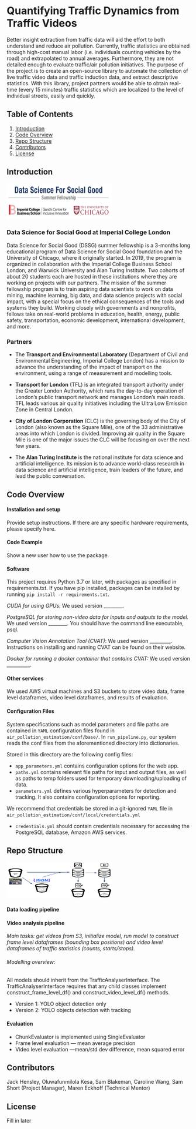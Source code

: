 # Quantifying Traffic Dynamics from Traffic Videos 

Better insight extraction from traffic data will aid the effort to both understand and reduce air pollution. Currently, traffic statistics are obtained through high-cost manual labor (i.e. individuals counting vehicles by the road) and extrapolated to annual averages. Furthermore, they are not detailed enough to evaluate traffic/air pollution initiatives. The purpose of the project is to create an open-source library to automate the collection of live traffic video data and traffic induction data, and extract descriptive statistics. With this library, project partners would be able to obtain real-time (every 15 minutes) traffic statistics which are localized to the level of individual streets, easily and quickly. 

## Table of Contents

1. [Introduction](#introduction)
2. [Code Overview](#code-overview)
3. [Repo Structure](#repo-structure)
4. [Contributors](#contributors)
5. [License](#license)

## Introduction

<p float="left">
  <img src ="readme_resources/images/dssg_imperial_logo.png" alt="alt text" width="288" height="99" />
</p> 

### Data Science for Social Good at Imperial College London

Data Science for Social Good (DSSG) summer fellowship is a 3-months long educational program of Data Science for Social Good foundation and the University of Chicago, where it originally started. In 2019, the program is organized in collaboration with the Imperial College Business School London, and Warwick University and Alan Turing Institute. Two cohorts of about 20 students each are hosted in these institutions where they are working on projects with our partners. 
The mission of the summer fellowship program is to train aspiring data scientists to work on data mining, machine learning, big data, and data science projects with social impact, with a special focus on the ethical consequences of the tools and systems they build. Working closely with governments and nonprofits, fellows take on real-world problems in education, health, energy, public safety, transportation, economic development, international development, and more.


### Partners

- The **Transport and Environmental Laboratory** (Department of Civil and Environmental Engineering, Imperial College London) has a mission to advance the understanding of the impact of transport on the environment, using a range of measurement and modelling tools. 

- **Transport for London** (TFL) is an integrated transport authority under the Greater London Authority,  which runs the day-to-day operation of London’s public transport network and manages London’s main roads. TFL leads various air quality initiatives including the Ultra Low Emission Zone in Central London.

- **City of London Corporation** (CLC) is the governing body of the City of London (also known as the Square Mile), one of the 33 administrative areas into which London is divided. Improving air quality in the Square Mile is one of the major issues the CLC will be focusing on over the next few years. 

- The  **Alan Turing Institute** is the national institute for data science and artificial intelligence. Its mission is to advance world-class research in data science and artificial intelligence, train leaders of the future, and lead the public conversation. 


## Code Overview
#### Installation and setup

Provide setup instructions.
If there are any specific hardware requirements, please specify here.

#### Code Example

Show a new user how to use the package.

#### Software
This project requires Python 3.7 or later, with packages as specified in requirements.txt. If you have pip installed, packages can be installed by running `pip install -r requirements.txt`.

*CUDA for using GPUs:* We used version ________.

*PostgreSQL for storing non-video data for inputs and outputs to the model.* We used version ________. You should have the command line executable, psql.

*Computer Vision Annotation Tool (CVAT)*: We used version _________. Instructions on installing and running CVAT can be found on their website.

*Docker for running a docker container that contains CVAT:* We used version __________.

#### Other services 
We used AWS virtual machines and S3 buckets to store video data, frame level dataframes, video level dataframes, and results of evaluation. 

#### Configuration Files
System specifications such as model parameters and file paths are contained in `YAML` configuration files found in `air_pollution_estimation/conf/base/`. In `run_pipeline.py`, our system reads the conf files from the aforementioned directory into dictionaries. 

Stored in this directory are the following config files: 
* `app_parameters.yml` contains configuration options for the web app.
* `paths.yml` contains relevant file paths for input and output files, as well as paths to temp folders used for temporary downloading/uploading of data.
* `parameters.yml` defines various hyperparameters for detection and tracking. It also contains configuration options for reporting.

We recommend that credentials be stored in a git-ignored `YAML` file in `air_pollution_estimation/conf/local/credentials.yml`
* `credentials.yml` should contain credentials necessary for accessing the PostgreSQL database, Amazon AWS services.

## Repo Structure 
<p float="left">
  <img src ="readme_resources/images/s3_structure.png" alt="alt text" width="288" height="99" />
</p> 

#### Data loading pipeline
#### Video analysis pipeline
*Main tasks: get videos from S3, initialize model, run model to construct frame level dataframes (bounding box positions) and video level dataframes of traffic statistics (counts, starts/stops).*

######  Modelling overview: 

All models should inherit from the TrafficAnalyserInterface. The TrafficAnalyserInterface requires that any child classes implement  construct_frame_level_df() and construct_video_level_df() methods. 

- Version 1: YOLO object detection only  
- Version 2: YOLO objects detection with tracking 

#### Evaluation 

- ChunkEvaluator is implemented using SingleEvaluator
- Frame level evaluation — mean average precision
- Video level evaluation  —mean/std dev difference, mean squared error 

## Contributors

Jack Hensley, Oluwafunmilola Kesa, Sam Blakeman, Caroline Wang, Sam Short (Project Manager), Maren Eckhoff (Technical Mentor)

## License

Fill in later